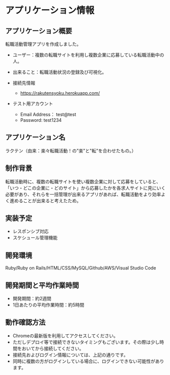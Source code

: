 # アプリケーション情報

## アプリケーション概要
転職活動管理アプリを作成しました。 
* ユーザー：複数の転職サイトを利用し複数企業に応募している転職活動中の人。
* 出来ること：転職活動状況の登録及び可視化。

* 接続先情報
  * https://rakutensyoku.herokuapp.com/
* テスト用アカウント
  * Email Address： test@test
  * Password: test1234

## アプリケーション名
ラクテン（由来：楽々転職活動！の"楽"と"転"を合わせたもの。）

## 制作背景
転職活動時に、複数の転職サイトを使い複数企業に対して応募をしていると、「いつ・どこの企業に・どのサイト」から応募したかを各求人サイトに見にいく必要があり、それらを一括管理が出来るアプリがあれば、転職活動をより効率よく進めることが出来ると考えたため。

## 実装予定
* レスポンシブ対応
* スケシュール管理機能

  
## 開発環境
Ruby/Ruby on Rails/HTML/CSS/MySQL/Github/AWS/Visual Studio Code

## 開発期間と平均作業時間
* 開発期間：約2週間
* 1日あたりの平均作業時間：約5時間

## 動作確認方法
* Chromeの最新版を利用してアクセスしてください。
* ただしデプロイ等で接続できないタイミングもございます。その際は少し時間をおいてから接続してください。
* 接続先およびログイン情報については、上記の通りです。
* 同時に複数の方がログインしている場合に、ログインできない可能性があります。
